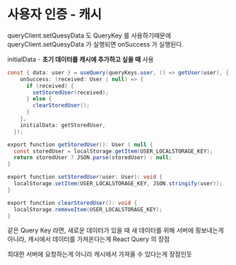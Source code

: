 # 사용자 인증 - 캐시

queryClient.setQuesyData 도 QueryKey 를 사용하기때문에 queryClient.setQuesyData 가 실행되면 onSuccess 가 실행된다.

initialData - **초기 데이터를 캐시에 추가하고 싶을 때** 사용

```java
const { data: user } = useQuery(queryKeys.user, () => getUser(user), {
    onSuccess: (received: User | null) => {
      if (received) {
        setStoredUser(received);
      } else {
        clearStoredUser();
      }
    },
    initialData: getStoredUser,
  });
```

```java
export function getStoredUser(): User | null {
  const storedUser = localStorage.getItem(USER_LOCALSTORAGE_KEY);
  return storedUser ? JSON.parse(storedUser) : null;
}

export function setStoredUser(user: User): void {
  localStorage.setItem(USER_LOCALSTORAGE_KEY, JSON.stringify(user));
}

export function clearStoredUser(): void {
  localStorage.removeItem(USER_LOCALSTORAGE_KEY);
}
```

같은 Query Key 라면, 새로운 데이터가 있을 때 새 데이터를 위해 서버에 핑보내는게 아니라, 캐시에서 데이터를 가져온다는게 React Query 의 장점

최대한 서버에 요청하는게 아니라 캐시에서 가져올 수 있다는게 장점인듯